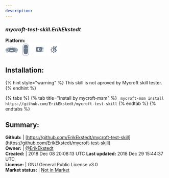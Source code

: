 ```yaml
---
description: 
---
```


### _mycroft-test-skill.ErikEkstedt_  
  
**Platform:**  
 ![Mark I](../.gitbook/assets/mark-1-icon.png)  ![Mark II](../.gitbook/assets/mark-2-icon.png)  ![Picroft](../.gitbook/assets/picroft-icon.png)  ![plasmoid](../.gitbook/assets/kde.png)   
## Installation:  
{% hint style="warning" %}
This skill is not aproved by Mycroft skill tester.
{% endhint %}
    
{% tabs %}
{% tab title="Install by mycroft-msm" %}
``` mycroft-msm install https://github.com/ErikEkstedt/mycroft-test-skill```
{% endtab %}
  {% endtabs %}
    
## Summary:  
**Github:** | [https://github.com/ErikEkstedt/mycroft-test-skill](https://github.com/ErikEkstedt/mycroft-test-skill)  
**Owner:** | [@ErikEkstedt](https://github.com/ErikEkstedt)  
**Created:** | 2018 Dec 08 20:08:13 UTC  **Last updated:** 2018 Dec 29 15:44:37 UTC  
**License:** | GNU General Public License v3.0  
**Market status:** | [Not in Market](https://market.mycroft.ai/skill/)  
